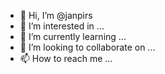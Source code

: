 - 👋 Hi, I’m @janpirs
- 👀 I’m interested in ...
- 🌱 I’m currently learning ...
- 💞️ I’m looking to collaborate on ...
- 📫 How to reach me ...

<!---
janpirs/janpirs is a ✨ special ✨ repository because its `README.md` (this file) appears on your GitHub profile.
You can click the Preview link to take a look at your changes.
--->
